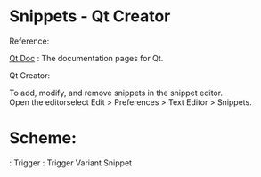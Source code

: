 Snippets - Qt Creator
=====================

Reference:

[Qt Doc](https://doc.qt.io) : The documentation pages for Qt.<br>
    
Qt Creator:

To add, modify, and remove snippets in the snippet editor.<br>
Open the editorselect Edit > Preferences > Text Editor > Snippets.<br>

Scheme:
=======

: Trigger : Trigger Variant
Snippet
